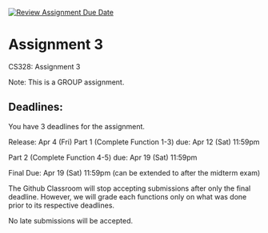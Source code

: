 [![Review Assignment Due Date](https://classroom.github.com/assets/deadline-readme-button-22041afd0340ce965d47ae6ef1cefeee28c7c493a6346c4f15d667ab976d596c.svg)](https://classroom.github.com/a/BPJXG0md)
# Assignment 3

CS328: Assignment 3

Note: This is a GROUP assignment.

## Deadlines:
You have 3 deadlines for the assignment.

Release: Apr 4 (Fri)
Part 1 (Complete Function 1-3) due: Apr 12 (Sat) 11:59pm

Part 2 (Complete Function 4-5) due: Apr 19 (Sat) 11:59pm

Final Due: Apr 19 (Sat) 11:59pm (can be extended to after the midterm exam)

The Github Classroom will stop accepting submissions after only the final deadline. However, we will grade each functions only on what was done prior to its respective deadlines.

No late submissions will be accepted.
